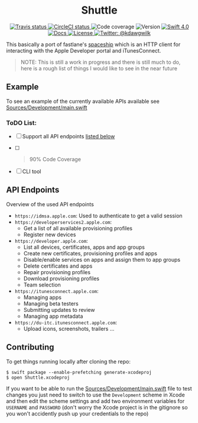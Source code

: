 <h1 align="center">Shuttle</h1>

<p align="center">
    <a href="https://travis-ci.org/kdawgwilk/Shuttle/branches">
        <img src="https://img.shields.io/travis/kdawgwilk/Shuttle.svg" alt="Travis status" />
    </a>
    <a href="https://travis-ci.org/kdawgwilk/Shuttle/branches">
        <img src="https://img.shields.io/circleci/project/github/kdawgwilk/Shuttle.svg" alt="CircleCI status" />
    </a>
    <!-- <a href=""> -->
        <img src="https://img.shields.io/codecov/c/github/kdawgwilk/Shuttle.svg" alt="Code coverage" />
    <!-- </a> -->
    <!-- <a href=""> -->
        <img src="https://img.shields.io/badge/version-0.1.0-blue.svg" alt="Version" />
    <!-- </a> -->
    <a href="https://swift.org">
        <img src="http://img.shields.io/badge/swift-4.0-brightgreen.svg" alt="Swift 4.0">
    </a>
    <a href="https://kdawgwilk.github.com/shuttle/docs">
        <img src="http://img.shields.io/badge/read_the-docs-lightgrey.svg" alt="Docs">
    </a>
    <a href="https://github.com/kdawgwilk/Shuttle/blob/master/LICENSE">
        <img src="https://img.shields.io/badge/license-MIT-green.svg" alt="License" />
    </a>
    <a href="https://twitter.com/kdawgwilk">
        <img src="https://img.shields.io/badge/contact-@Kdawgwilk-blue.svg" alt="Twitter: @kdawgwilk" />
    </a>
</p>

This basically a port of fastlane's [spaceship](https://github.com/fastlane/fastlane/tree/master/spaceship) which is an HTTP client for interacting with the Apple Developer portal and iTunesConnect.

>NOTE: This is still a work in progress and there is still much to do, here is a rough list of things I would like to see in the near future

## Example

To see an example of the currently available APIs available see [Sources/Development/main.swift](Sources/Development/main.swift)

### ToDO List:

- [ ] Support all API endpoints [listed below](#api-endpoints)
- [ ] >90% Code Coverage
- [ ] CLI tool


## API Endpoints

Overview of the used API endpoints

- `https://idmsa.apple.com`: Used to authenticate to get a valid session
- `https://developerservices2.apple.com`:
  - Get a list of all available provisioning profiles
  - Register new devices
- `https://developer.apple.com`:
  - List all devices, certificates, apps and app groups
  - Create new certificates, provisioning profiles and apps
  - Disable/enable services on apps and assign them to app groups
  - Delete certificates and apps
  - Repair provisioning profiles
  - Download provisioning profiles
  - Team selection
- `https://itunesconnect.apple.com`:
  - Managing apps
  - Managing beta testers
  - Submitting updates to review
  - Managing app metadata
- `https://du-itc.itunesconnect.apple.com`:
  - Upload icons, screenshots, trailers ...


## Contributing

To get things running locally after cloning the repo:

```
$ swift package --enable-prefetching generate-xcodeproj
$ open Shuttle.xcodeproj
```

If you want to be able to run the [Sources/Development/main.swift](Sources/Development/main.swift) file to test changes you just need to switch to use the `Development` scheme in Xcode and then edit the scheme settings and add two environment variables for `USERNAME` and `PASSWORD` (don't worry the Xcode project is in the gitignore so you won't accidently push up your credentials to the repo)

